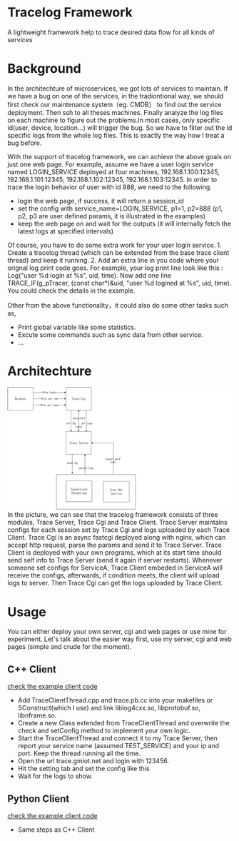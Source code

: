 # Tracelog Framework
A lightweight framework help to trace desired data flow for all kinds of services

# Background
In the architechture of microservices, we got lots of services to maintain. If we have a bug on one of the services, in the tradiontional way, we should first check our maintenance system（eg. CMDB） to find out the service deployment. Then ssh to all theses machines. Finally analyze the log files on each machine to figure out the problems.In most cases, only specific id(user, device, location...) will trigger the bug. So we have to filter out the id specific logs from the whole log files. This is exactly the way how I treat a bug before.<br>

With the support of tracelog framework, we can achieve the above goals on just one web page. For example, assume we have a user login service named LOGIN_SERVICE deployed at four machines, 192.168.1.100:12345, 192.168.1.101:12345, 192.168.1.102:12345, 192.168.1.103:12345. In order to trace the login behavior of user with id 888, we need to the following.
* login the web page, if success, it will return a session_id
* set the config with service_name=LOGIN_SERVICE, p1=1, p2=888 (p1, p2, p3 are user defined params, it is illustrated in the examples)
* keep the web page on and wait for the outputs (it will internally fetch the latest logs at specified intervals)

Of course, you have to do some extra work for your user login service. 1. Create a tracelog thread (which can be extended from the base trace client thread) and keep it running. 2. Add an extra line in you code where your orignal log print code goes. For example, your log print line look like this : Log("user %d login at %s", uid, time). Now add one line TRACE_IF(g_pTracer, (const char*)&uid, "user %d logined at %s", uid, time). You could check the details in the example.<br>

Other from the above functionality，it could also do some other tasks such as,
* Print global variable like some statistics.
* Excute some commands such as sync data from other service.
* ...

# Architechture
![image](https://raw.githubusercontent.com/rayjay214/tracelog/master/images/architechture.png)
In the picture, we can see that the tracelog framework consists of three modules, Trace Server, Trace Cgi and Trace Client. Trace Server maintains configs for each session set by Trace Cgi and logs uploaded by each Trace Client. Trace Cgi is an async fastcgi deployed along with nginx, which can accept http request, parse the params and send it to Trace Server. Trace Client is deployed with your own programs, which at its start time should send self info to Trace Server (send it again if server restarts). Whenever someone set configs for ServiceA, Trace Client embeded in ServiceA will receive the configs, afterwards, if condition meets, the client will upload logs to server. Then Trace Cgi can get the logs uploaded by Trace Client.

# Usage
You can either deploy your own server, cgi and web pages or use mine for experiment. Let's talk about the easier way first, use my server, cgi and web pages (simple and crude for the moment).<br>

## C++ Client
[check the example client code](/trace_client/cpp)
* Add TraceClientThread.cpp and trace.pb.cc into your makefiles or SConstruct(which I use) and link liblog4cxx.so, libprotobuf.so, libnframe.so.
* Create a new Class extended from TraceClientThread and overwrite the check and setConfig method to implement your own logic.
* Start the TraceClientThread and connect it to my Trace Server, then report your service name (assumed TEST_SERVICE) and your ip and port. Keep the thread running all the time.
* Open the url trace.gmiot.net and login with 123456.
* Hit the setting tab and set the config like this
* Wait for the logs to show.

## Python Client
[check the example client code](/trace_client/python)
* Same steps as C++ Client


